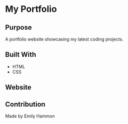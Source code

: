 # My Portfolio

## Purpose
A portfolio website showcasing my latest coding projects.

## Built With
* HTML
* CSS

## Website


## Contribution
Made by Emily Hammon
